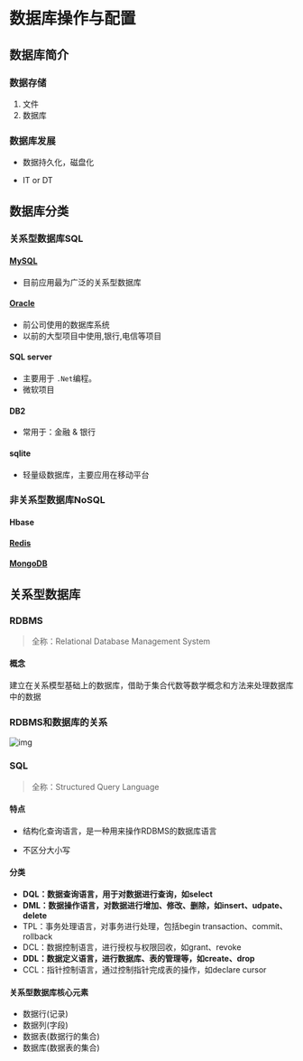 # 数据库操作与配置

## 数据库简介

### 数据存储

1. 文件
2. 数据库

### 数据库发展

- 数据持久化，磁盘化

- IT or DT



## 数据库分类

### 关系型数据库SQL

#### [MySQL](./MySQL/index.md)

- 目前应用最为广泛的关系型数据库

#### [Oracle](./Oracle/index.md)

- 前公司使用的数据库系统
- 以前的大型项目中使用,银行,电信等项目

#### SQL server

- 主要用于 `.Net`编程。
- 微软项目

#### DB2

- 常用于：金融 & 银行

#### sqlite

- 轻量级数据库，主要应用在移动平台



### 非关系型数据库NoSQL

#### Hbase

#### [Redis](./Redis/index.md)

#### [MongoDB](./MongoDB/index.md)



## 关系型数据库

### RDBMS

> 全称：Relational Database Management System

#### 概念

建立在关系模型基础上的数据库，借助于集合代数等数学概念和方法来处理数据库中的数据



### RDBMS和数据库的关系

![img](file:///E:/251%20Show%20me%20Code/%2320%20Python%E9%AB%98%E7%BA%A7/Images/16day/QQ20170814-163342@2x.png)

### SQL

> 全称：Structured Query Language

#### 特点

- 结构化查询语言，是一种用来操作RDBMS的数据库语言

- 不区分大小写

#### 分类

- **DQL：数据查询语言，用于对数据进行查询，如select**
- **DML：数据操作语言，对数据进行增加、修改、删除，如insert、udpate、delete**
- TPL：事务处理语言，对事务进行处理，包括begin transaction、commit、rollback
- DCL：数据控制语言，进行授权与权限回收，如grant、revoke
- **DDL：数据定义语言，进行数据库、表的管理等，如create、drop**
- CCL：指针控制语言，通过控制指针完成表的操作，如declare cursor

#### 关系型数据库核心元素

- 数据行(记录)
- 数据列(字段)
- 数据表(数据行的集合)
- 数据库(数据表的集合)







